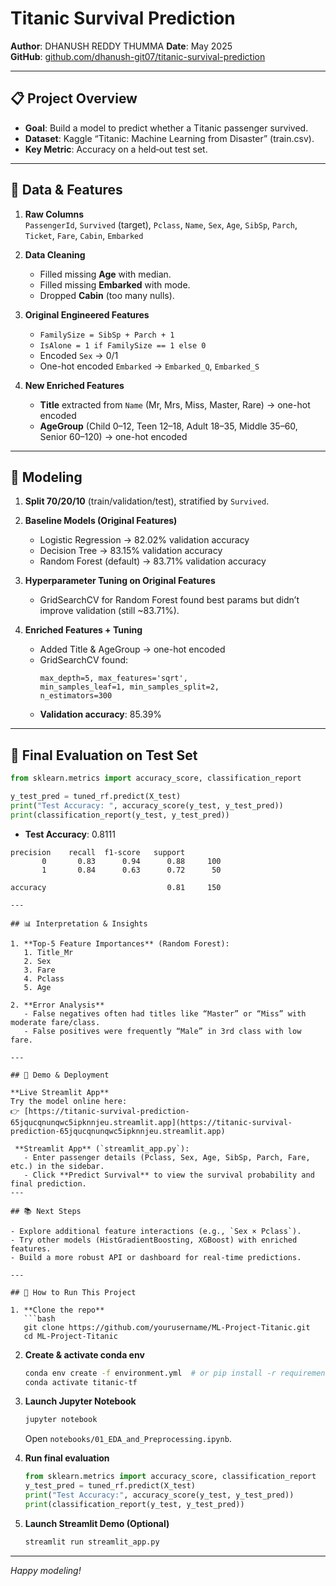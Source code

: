 # Titanic Survival Prediction

**Author**: DHANUSH REDDY THUMMA
**Date**: May 2025  
**GitHub**: [github.com/dhanush-git07/titanic-survival-prediction](https://github.com/dhanush-git07/titanic-survival-prediction)

---

## 📋 Project Overview

- **Goal**: Build a model to predict whether a Titanic passenger survived.  
- **Dataset**: Kaggle “Titanic: Machine Learning from Disaster” (train.csv).  
- **Key Metric**: Accuracy on a held‐out test set.

---

## 🧮 Data & Features

1. **Raw Columns**  
   `PassengerId`, `Survived` (target), `Pclass`, `Name`, `Sex`, `Age`, `SibSp`, `Parch`, `Ticket`, `Fare`, `Cabin`, `Embarked`

2. **Data Cleaning**  
   - Filled missing **Age** with median.  
   - Filled missing **Embarked** with mode.  
   - Dropped **Cabin** (too many nulls).

3. **Original Engineered Features**  
   - `FamilySize = SibSp + Parch + 1`  
   - `IsAlone = 1 if FamilySize == 1 else 0`  
   - Encoded `Sex` → 0/1  
   - One-hot encoded `Embarked` → `Embarked_Q`, `Embarked_S`

4. **New Enriched Features**  
   - **Title** extracted from `Name` (Mr, Mrs, Miss, Master, Rare) → one-hot encoded  
   - **AgeGroup** (Child 0–12, Teen 12–18, Adult 18–35, Middle 35–60, Senior 60–120) → one-hot encoded  

---

## 🤖 Modeling

1. **Split 70/20/10** (train/validation/test), stratified by `Survived`.  

2. **Baseline Models (Original Features)**  
   - Logistic Regression → 82.02% validation accuracy  
   - Decision Tree → 83.15% validation accuracy  
   - Random Forest (default) → 83.71% validation accuracy  

3. **Hyperparameter Tuning on Original Features**  
   - GridSearchCV for Random Forest found best params but didn’t improve validation (still ~83.71%).

4. **Enriched Features + Tuning**  
   - Added Title & AgeGroup → one-hot encoded  
   - GridSearchCV found:  
     ```
     max_depth=5, max_features='sqrt',
     min_samples_leaf=1, min_samples_split=2,
     n_estimators=300
     ```  
   - **Validation accuracy**: 85.39%

---

## 🏁 Final Evaluation on Test Set

```python
from sklearn.metrics import accuracy_score, classification_report

y_test_pred = tuned_rf.predict(X_test)
print("Test Accuracy: ", accuracy_score(y_test, y_test_pred))
print(classification_report(y_test, y_test_pred))
```

- **Test Accuracy**: 0.8111

```text
precision    recall  f1-score   support
       0       0.83      0.94      0.88     100  
       1       0.84      0.63      0.72      50

accuracy                           0.81     150

---

## 📊 Interpretation & Insights

1. **Top-5 Feature Importances** (Random Forest):  
   1. Title_Mr  
   2. Sex  
   3. Fare  
   4. Pclass  
   5. Age  

2. **Error Analysis**  
   - False negatives often had titles like “Master” or “Miss” with moderate fare/class.  
   - False positives were frequently “Male” in 3rd class with low fare.

---

## 🚀 Demo & Deployment

**Live Streamlit App**  
Try the model online here:  
👉 [https://titanic-survival-prediction-65jqucqnunqwc5ipknnjeu.streamlit.app](https://titanic-survival-prediction-65jqucqnunqwc5ipknnjeu.streamlit.app)

 **Streamlit App** (`streamlit_app.py`):  
   - Enter passenger details (Pclass, Sex, Age, SibSp, Parch, Fare, etc.) in the sidebar.  
   - Click **Predict Survival** to view the survival probability and final prediction.
---

## 📚 Next Steps

- Explore additional feature interactions (e.g., `Sex × Pclass`).  
- Try other models (HistGradientBoosting, XGBoost) with enriched features.  
- Build a more robust API or dashboard for real-time predictions.

---

## 📄 How to Run This Project

1. **Clone the repo**  
   ```bash
   git clone https://github.com/yourusername/ML-Project-Titanic.git
   cd ML-Project-Titanic
   ```

2. **Create & activate conda env**  
   ```bash
   conda env create -f environment.yml  # or pip install -r requirements.txt
   conda activate titanic-tf
   ```

3. **Launch Jupyter Notebook**  
   ```bash
   jupyter notebook
   ```  
   Open `notebooks/01_EDA_and_Preprocessing.ipynb`.

4. **Run final evaluation**  
   ```python
   from sklearn.metrics import accuracy_score, classification_report
   y_test_pred = tuned_rf.predict(X_test)
   print("Test Accuracy:", accuracy_score(y_test, y_test_pred))
   print(classification_report(y_test, y_test_pred))
   ```

5. **Launch Streamlit Demo (Optional)**  
   ```bash
   streamlit run streamlit_app.py
   ```

---

_Happy modeling!_
